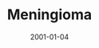 ---
title: Meningioma
image: https://www.cycif.org/assets/img/coy-acta-neuropathol-2019/3_Meningioma.jpg
date: '2001-01-04'
minerva_link: https://www.cycif.org/data/coy-acta-neuropathol-2019/osd-3_Meningioma.html
info_link: https://www.cycif.org/data/coy-acta-neuropathol-2019/index.html
show_page_link: false
---